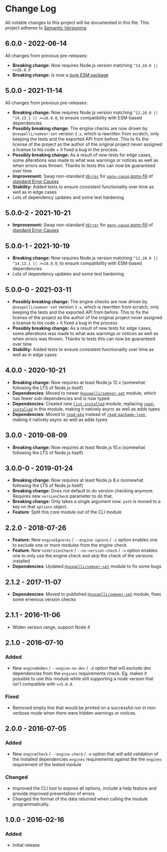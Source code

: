 # Change Log

All notable changes to this project will be documented in this file.
This project adheres to [Semantic Versioning](http://semver.org/).

## 6.0.0 - 2022-06-14

All changes from previous pre-releases:

* **Breaking change:** Now requires Node.js version matching `^14.18.0 || >=16.0.0`
* **Breaking change:** Is now a [pure ESM package](https://gist.github.com/sindresorhus/a39789f98801d908bbc7ff3ecc99d99c)

## 5.0.0 - 2021-11-14

All changes from previous pre-releases:

* **Breaking change:** Now requires Node.js version matching `^12.20.0 || ^14.13.1 || >=16.0.0`, to ensure compatibility with ESM-based dependencies
* **Possibly breaking change:** The engine checks are now driven by `@voxpelli/semver-set` version `3.x`, which is rewritten from scratch, only keeping the tests and the exported API from before. This to fix the license of the project as the author of the original project never assigned a license to his code + it fixed a bug in the process.
* **Possibly breaking change:** As a result of new tests for edge cases, some alterations was made to what was warnings or notices as well as when errors was thrown. Thanks to tests this can now be guaranteed over time
* **Improvement:** Swap non-standard [`VError`](https://github.com/joyent/node-verror) for [`pony-cause` pony-fill](https://github.com/voxpelli/pony-cause#errorwithcause-creating-an-error-with-a-cause) of [standard Error Causes](https://v8.dev/features/error-cause)
* **Stability:** Added tests to ensure consistent functionality over time as well as in edge cases
* Lots of dependency updates and some test hardening

## 5.0.0-2 - 2021-10-21

* **Improvement:** Swap non-standard [`VError`](https://github.com/joyent/node-verror) for [`pony-cause` pony-fill](https://github.com/voxpelli/pony-cause#errorwithcause-creating-an-error-with-a-cause) of [standard Error Causes](https://v8.dev/features/error-cause)

## 5.0.0-1 - 2021-10-19

* **Breaking change:** Now requires Node.js version matching `^12.20.0 || ^14.13.1 || >=16.0.0`, to ensure compatibility with ESM-based dependencies
* Lots of dependency updates and some test hardening

## 5.0.0-0 - 2021-03-11

* **Possibly breaking change:** The engine checks are now driven by `@voxpelli/semver-set` version `3.x`, which is rewritten from scratch, only keeping the tests and the exported API from before. This to fix the license of the project as the author of the original project never assigned a license to his code + it fixed a bug in the process.
* **Possibly breaking change:** As a result of new tests for edge cases, some alterations was made to what was warnings or notices as well as when errors was thrown. Thanks to tests this can now be guaranteed over time
* **Stability:** Added tests to ensure consistent functionality over time as well as in edge cases

## 4.0.0 - 2020-10-21

* **Breaking change:** Now requires at least Node.js 12.x (somewhat following the LTS of Node.js itself)
* **Dependencies**: Moved to newer [`@voxpelli/semver-set`](https://www.npmjs.com/package/@voxpelli/semver-set) module, which has fewer sub-dependencies and is now typed
* **Dependencies**: Created new [`list-installed`](https://www.npmjs.com/package/list-installed) module, replacing [`read-installed`](https://www.npmjs.com/package/read-installed) in this module, making it natively async as well as adds types
* **Dependencies**: Moved to [`read-pkg`](https://www.npmjs.com/package/read-pkg) instead of [`read-package-json`](https://www.npmjs.com/package/read-package-json), making it natively async as well as adds types


## 3.0.0 - 2019-08-09

* **Breaking change:** Now requires at least Node.js 10.x (somewhat following the LTS of Node.js itself)

## 3.0.0-0 - 2019-01-24

* **Breaking change:** Now requires at least Node.js 8.x (somewhat following the LTS of Node.js itself)
* **Breaking change:** Does not default to do version checking anymore. Requires new `versionCheck` parameter to do that.
* **Breaking change:** Only takes a single argument now. `path` is moved to a key on that `options` object.
* **Feature**: Split this core module out of the CLI module

## 2.2.0 - 2018-07-26

* **Feature**: New `engineIgnores` / `--engine-ignore` / `-i` option enables one to exclude one or more modules from the engine check
* **Feature**: New `noVersionCheck` / `--no-version-check` / `-n` option enables one to only use the engine check and skip the check of the versions installed
* **Dependencies**: Updated [`@voxpelli/semver-set`](https://www.npmjs.com/package/@voxpelli/semver-set) module to fix some bugs

## 2.1.2 - 2017-11-07

* **Dependencies**: Moved to published [`@voxpelli/semver-set`](https://www.npmjs.com/package/@voxpelli/semver-set) module, fixes some errenous version checks

## 2.1.1 - 2016-11-06

* Widen version range, support Node 4

## 2.1.0 - 2016-07-10

### Added
- New `engineNoDev` / `--engine-no-dev` / `-d` option that will exclude dev dependencies from the `engines` requirements check. Eg. makes it possible to use this module while still supporting a node version that isn't compatible with `>=5.0.0`.

### Fixed
- Removed empty line that would be printed on a successful run in non-verbose mode when there were hidden warnings or notices.

## 2.0.0 - 2016-07-05

### Added
- New `engineCheck` / `--engine-check` / `-e` option that will add validation of the installed dependencies `engines` requirements against the the `engines` requirement of the tested module

### Changed
- Improved the CLI tool to expose all options, include a help feature and provide improved presentation of errors
- Changed the format of the data returned when calling the module programmatically.

## 1.0.0 - 2016-02-16

### Added
- Initial release
